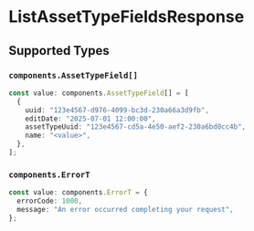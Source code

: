# ListAssetTypeFieldsResponse


## Supported Types

### `components.AssetTypeField[]`

```typescript
const value: components.AssetTypeField[] = [
  {
    uuid: "123e4567-d976-4099-bc3d-230a66a3d9fb",
    editDate: "2025-07-01 12:00:00",
    assetTypeUuid: "123e4567-cd5a-4e50-aef2-230a6bd0cc4b",
    name: "<value>",
  },
];
```

### `components.ErrorT`

```typescript
const value: components.ErrorT = {
  errorCode: 1000,
  message: "An error occurred completing your request",
};
```

